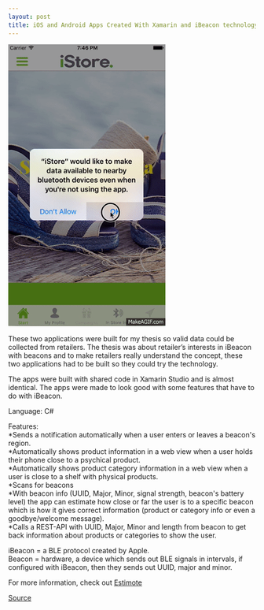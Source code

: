 ```yaml
---
layout: post
title: iOS and Android Apps Created With Xamarin and iBeacon technology as a concept for Retailers
---
```

![Geometric pattern with fading gradient](/img/ibeaconRetail.gif)

These two applications were built for my thesis so valid data could be collected from retailers. 
The thesis was about retailer’s interests in iBeacon with beacons and to make retailers really understand the concept, these two applications had to be built so they could try the technology. 

The apps were built with shared code in Xamarin Studio and is almost identical. The apps were made to look good with some features that have to do with iBeacon.

Language: C#

Features:<br>
*Sends a notification automatically when a user enters or leaves a beacon's region. <br>
*Automatically shows product information in a web view when a user holds their phone close to a psychical product. <br>
*Automatically shows product category information in a web view when a user is close to a shelf with physical products.<br>
*Scans for beacons<br>
*With beacon info (UUID, Major, Minor, signal strength, beacon's battery level) the app can estimate how close or far the user is to a      specific beacon which is how it gives correct information (product or category info or even a goodbye/welcome message).<br>
*Calls a REST-API with UUID, Major, Minor and length from beacon to get back information about products or categories to show the user. <br>

iBeacon = a BLE protocol created by Apple.<br>
Beacon = hardware, a device which sends out BLE signals in intervals, if configured with iBeacon, then they sends out UUID, major and minor. 

For more information, check out [Estimote](http://estimote.com/)


[Source](https://github.com/axelnyberg/iBeaconRetail)




